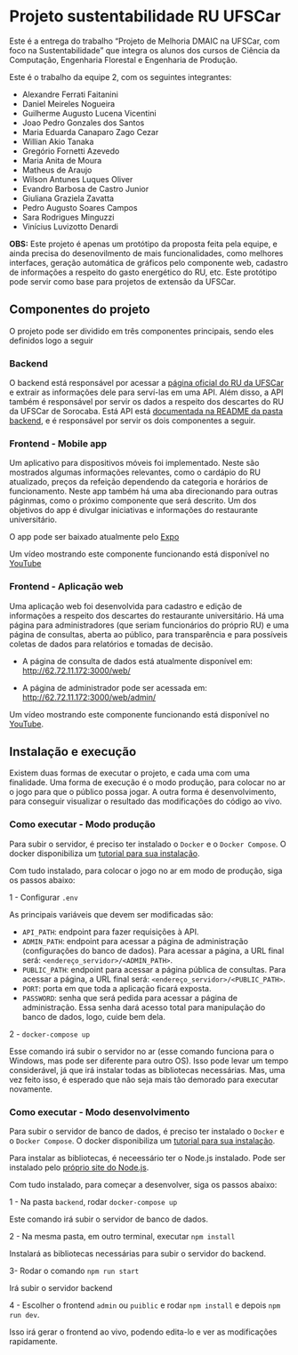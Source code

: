 # Projeto sustentabilidade RU UFSCar

Este é a entrega do trabalho “Projeto de Melhoria DMAIC na UFSCar, com foco na Sustentabilidade” que integra os alunos dos cursos de Ciência da Computação, Engenharia Florestal e Engenharia de Produção.

Este é o trabalho da equipe 2, com os seguintes integrantes:
<ul>
    <li>Alexandre Ferrati Faitanini</li>
    <li>Daniel Meireles Nogueira</li>
    <li>Guilherme Augusto Lucena Vicentini</li>
    <li>Joao Pedro Gonzales dos Santos</li>
    <li>Maria Eduarda Canaparo Zago Cezar</li>
    <li>Willian Akio Tanaka</li>
    <li>Gregório Fornetti Azevedo</li>
    <li>Maria Anita de Moura</li>
    <li>Matheus de Araujo</li>
    <li>Wilson Antunes Luques Oliver</li>
    <li>Evandro Barbosa de Castro Junior</li>
    <li>Giuliana Graziela Zavatta </li>
    <li>Pedro Augusto Soares Campos</li>
    <li>Sara Rodrigues Minguzzi</li>
    <li>Vinícius Luvizotto Denardi</li>
</ul>

**OBS:** Este projeto é apenas um protótipo da proposta feita pela equipe, e ainda precisa do desenovilmento de mais funcionalidades, como melhores interfaces, geração automática de gráficos pelo componente web, cadastro de informações
a respeito do gasto energético do RU, etc. Este protótipo pode servir como base para projetos de extensão da UFSCar.

## Componentes do projeto

O projeto pode ser dividido em três componentes principais, sendo eles definidos logo a seguir

### Backend

O backend está responsável por acessar a [página oficial do RU da UFSCar](https://www.proad.ufscar.br/pt-br/servicos/restaurante-universitario) e extrair as informações dele para serví-las em uma API. Além disso, a API também é responsável por servir os dados a respeito
dos descartes do RU da UFSCar de Sorocaba. Está API está [documentada na README da pasta backend](https://github.com/GregorioFornetti/ru-ufscar/blob/main/backend/readme.md), e é responsável por servir os dois componentes a seguir.

### Frontend - Mobile app

Um aplicativo para dispositivos móveis foi implementado. Neste são mostrados algumas informações relevantes, como o cardápio do RU atualizado, preços da refeição dependendo da categoria e horários de funcionamento. Neste app também há uma aba direcionando para outras
páginmas, como o próximo componente que será descrito. Um dos objetivos do app é divulgar iniciativas e informações do restaurante universitário.

O app pode ser baixado atualmente pelo [Expo](https://expo.dev//accounts/manita_moura/projects/RuVerde/builds/7f843309-5b79-4d65-a9f6-b58f46aa67b9)

Um vídeo mostrando este componente funcionando está disponível no [YouTube](https://youtu.be/s0qnAPAFMc4)

### Frontend - Aplicação web

Uma aplicação web foi desenvolvida para cadastro e edição de informações a respeito dos descartes do restaurante universitário. Há uma página para administradores (que seriam funcionários do próprio RU) e uma página de consultas, aberta ao público, para transparência
e para possíveis coletas de dados para relatórios e tomadas de decisão.

- A página de consulta de dados está atualmente disponível em: http://62.72.11.172:3000/web/

- A página de administrador pode ser acessada em: http://62.72.11.172:3000/web/admin/

Um vídeo mostrando este componente funcionando está disponível no [YouTube](https://www.youtube.com/watch?v=QMkddbeLSxE).

## Instalação e execução

Existem duas formas de executar o projeto, e cada uma com uma finalidade. Uma forma de execução é o modo produção, para colocar no ar o jogo para que o público possa jogar. A outra forma é desenvolvimento, para conseguir visualizar o resultado das modificações do código ao vivo.

### Como executar - Modo produção

Para subir o servidor, é preciso ter instalado o `Docker` e o `Docker Compose`. O docker disponibiliza um [tutorial para sua instalação](https://docs.docker.com/desktop/).

Com tudo instalado, para colocar o jogo no ar em modo de produção, siga os passos abaixo:

1 - Configurar `.env`

As principais variáveis que devem ser modificadas são:

  - `API_PATH`: endpoint para fazer requisições à API.
  - `ADMIN_PATH`: endpoint para acessar a página de administração (configurações do banco de dados). Para acessar a página, a URL final será: `<endereço_servidor>/<ADMIN_PATH>`.
  - `PUBLIC_PATH`: endpoint para acessar a página pública de consultas. Para acessar a página, a URL final será: `<endereço_servidor>/<PUBLIC_PATH>`.
  - `PORT`: porta em que toda a aplicação ficará exposta.
  - `PASSWORD`: senha que será pedida para acessar a página de administração. Essa senha dará acesso total para manipulação do banco de dados, logo, cuide bem dela.

2 - `docker-compose up`

Esse comando irá subir o servidor no ar (esse comando funciona para o Windows, mas pode ser diferente para outro OS). Isso pode levar um tempo considerável, já que irá instalar todas as bibliotecas necessárias. Mas, uma vez feito isso, é esperado que não seja mais tão demorado para executar novamente.

### Como executar - Modo desenvolvimento

Para subir o servidor de banco de dados, é preciso ter instalado o `Docker` e o `Docker Compose`. O docker disponibiliza um [tutorial para sua instalação](https://docs.docker.com/desktop/).

Para instalar as bibliotecas, é neceessário ter o Node.js instalado. Pode ser instalado pelo [próprio site do Node.js](https://nodejs.org/en).

Com tudo instalado, para começar a desenvolver, siga os passos abaixo:

1 - Na pasta `backend`, rodar `docker-compose up`

Este comando irá subir o servidor de banco de dados.

2 - Na mesma pasta, em outro terminal, executar `npm install`

Instalará as bibliotecas necessárias para subir o servidor do backend.

3- Rodar o comando `npm run start`

Irá subir o servidor backend

4 - Escolher o frontend `admin` ou `puiblic` e rodar `npm install` e depois `npm run dev`.

Isso irá gerar o frontend ao vivo, podendo edita-lo e ver as modificações rapidamente.

